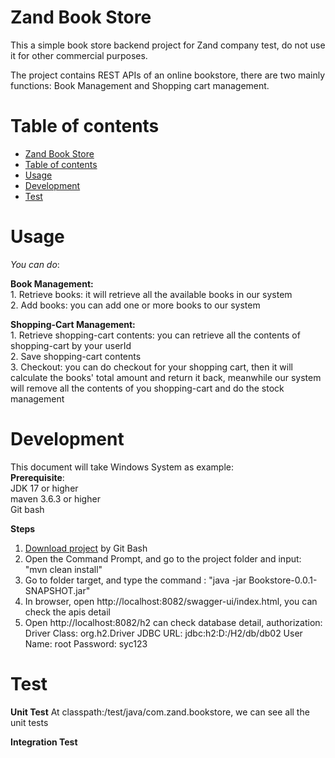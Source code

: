 # Zand Book Store

This a simple book store backend project for Zand company test, do not use it for other commercial purposes.

The project contains REST APIs of an online bookstore, there are two mainly functions: Book Management and Shopping cart
management.

# Table of contents

- [Zand Book Store](#nsfw-filter)
- [Table of contents](#table-of-contents)
- [Usage](#usage)
- [Development](#development)
- [Test](#contribute)

# Usage  
  
_You can do_:   
  
  **Book Management:**  
    1. Retrieve books: it will retrieve all the available books in our system  
    2. Add books: you can add one or more books to our system  
  
  **Shopping-Cart Management:**   
    1. Retrieve shopping-cart contents: you can retrieve all the contents of shopping-cart by your userId  
    2. Save shopping-cart contents   
    3. Checkout: you can do checkout for your shopping cart, then it will calculate the books' total amount and return it back, meanwhile our system will remove all the contents of you shopping-cart and do the stock management  
  
# Development  
   This document will take Windows System as example:  
   **Prerequisite**:  
    JDK 17 or higher  
    maven 3.6.3 or higher  
    Git bash  

   **Steps**
   1. [Download project](https://github.com/NCSZHOU/ZandBookStore) by Git Bash
   2. Open the Command Prompt, and go to the project folder and input: "mvn clean install"
   3. Go to folder target, and type the command : "java -jar Bookstore-0.0.1-SNAPSHOT.jar"
   4. In browser, open http://localhost:8082/swagger-ui/index.html, you can check the apis detail
   5. Open http://localhost:8082/h2 can check database detail, authorization:
       Driver Class: org.h2.Driver
       JDBC URL: jdbc:h2:D:/H2/db/db02
       User Name: root
       Password: syc123

# Test

  **Unit Test**
  At classpath:/test/java/com.zand.bookstore, we can see all the unit tests
  
  **Integration Test**
